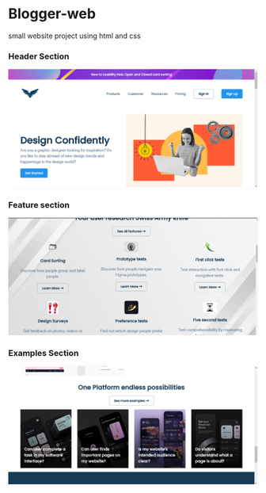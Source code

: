 # Blogger-web
small website project using html and css




### Header Section
<img src="/rd-img/he.png" alt="header"><br>
### Feature section
<img src="/rd-img/fe.png" alt="feature"><br>
### Examples Section
<img src="/rd-img/ex.png" alt="examples">
